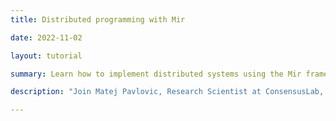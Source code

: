 ```yaml
---
title: Distributed programming with Mir

date: 2022-11-02

layout: tutorial

summary: Learn how to implement distributed systems using the Mir framework.

description: "Join Matej Pavlovic, Research Scientist at ConsensusLab, as he walks you through how to use the Mir framework to implemented distributed systems and protocols."

---
```

